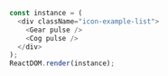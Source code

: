 <!--start-code-->```jsconst instance = (  <div className="icon-example-list">    <Gear pulse />    <Cog pulse />  </div>);ReactDOM.render(instance);```<!--end-code-->